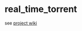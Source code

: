 # real_time_torrent

see [project wiki](https://github.com/SergeyKrivohatskiy/real_time_torrent/wiki)
